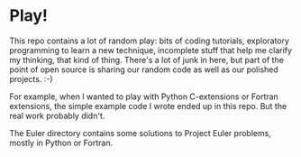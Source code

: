 Play!
=====

This repo contains a lot of random play: bits of coding tutorials, 
exploratory programming to learn a new technique, incomplete stuff
that help me clarify my thinking, that kind of thing. There's a lot
of junk in here, but part of the point of open source is sharing
our random code as well as our polished projects. :-)

For example, when I wanted to play with Python C-extensions or 
Fortran extensions, the simple example code I wrote ended up in this
repo. But the real work probably didn't.

The Euler directory contains some solutions to Project Euler problems,
mostly in Python or Fortran.


